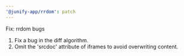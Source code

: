```yaml
---
'@junify-app/rrdom': patch
---
```


Fix: rrdom bugs

1. Fix a bug in the diff algorithm.
2. Omit the 'srcdoc' attribute of iframes to avoid overwriting content.

